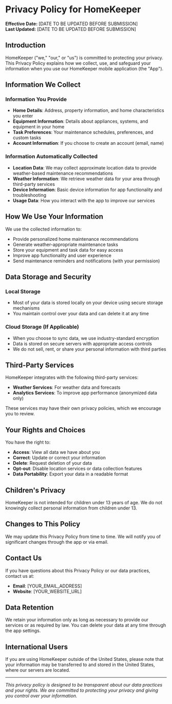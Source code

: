 # Privacy Policy for HomeKeeper

**Effective Date:** [DATE TO BE UPDATED BEFORE SUBMISSION]  
**Last Updated:** [DATE TO BE UPDATED BEFORE SUBMISSION]

## Introduction

HomeKeeper ("we," "our," or "us") is committed to protecting your privacy. This Privacy Policy explains how we collect, use, and safeguard your information when you use our HomeKeeper mobile application (the "App").

## Information We Collect

### Information You Provide
- **Home Details**: Address, property information, and home characteristics you enter
- **Equipment Information**: Details about appliances, systems, and equipment in your home
- **Task Preferences**: Your maintenance schedules, preferences, and custom tasks
- **Account Information**: If you choose to create an account (email, name)

### Information Automatically Collected
- **Location Data**: We may collect approximate location data to provide weather-based maintenance recommendations
- **Weather Information**: We retrieve weather data for your area through third-party services
- **Device Information**: Basic device information for app functionality and troubleshooting
- **Usage Data**: How you interact with the app to improve our services

## How We Use Your Information

We use the collected information to:
- Provide personalized home maintenance recommendations
- Generate weather-appropriate maintenance tasks
- Store your equipment and task data for easy access
- Improve app functionality and user experience
- Send maintenance reminders and notifications (with your permission)

## Data Storage and Security

### Local Storage
- Most of your data is stored locally on your device using secure storage mechanisms
- You maintain control over your data and can delete it at any time

### Cloud Storage (If Applicable)
- When you choose to sync data, we use industry-standard encryption
- Data is stored on secure servers with appropriate access controls
- We do not sell, rent, or share your personal information with third parties

## Third-Party Services

HomeKeeper integrates with the following third-party services:
- **Weather Services**: For weather data and forecasts
- **Analytics Services**: To improve app performance (anonymized data only)

These services may have their own privacy policies, which we encourage you to review.

## Your Rights and Choices

You have the right to:
- **Access**: View all data we have about you
- **Correct**: Update or correct your information
- **Delete**: Request deletion of your data
- **Opt-out**: Disable location services or data collection features
- **Data Portability**: Export your data in a readable format

## Children's Privacy

HomeKeeper is not intended for children under 13 years of age. We do not knowingly collect personal information from children under 13.

## Changes to This Policy

We may update this Privacy Policy from time to time. We will notify you of significant changes through the app or via email.

## Contact Us

If you have questions about this Privacy Policy or our data practices, contact us at:
- **Email**: [YOUR_EMAIL_ADDRESS]
- **Website**: [YOUR_WEBSITE_URL]

## Data Retention

We retain your information only as long as necessary to provide our services or as required by law. You can delete your data at any time through the app settings.

## International Users

If you are using HomeKeeper outside of the United States, please note that your information may be transferred to and stored in the United States, where our servers are located.

---

*This privacy policy is designed to be transparent about our data practices and your rights. We are committed to protecting your privacy and giving you control over your information.* 
